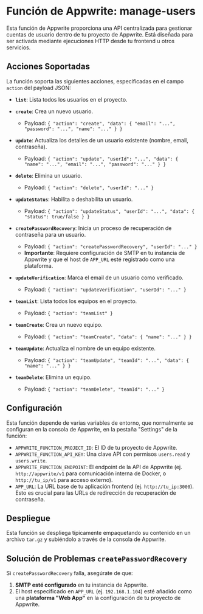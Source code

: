 # Función de Appwrite: manage-users

Esta función de Appwrite proporciona una API centralizada para gestionar cuentas de usuario dentro de tu proyecto de Appwrite. Está diseñada para ser activada mediante ejecuciones HTTP desde tu frontend u otros servicios.

## Acciones Soportadas

La función soporta las siguientes acciones, especificadas en el campo `action` del payload JSON:

-   **`list`**: Lista todos los usuarios en el proyecto.
-   **`create`**: Crea un nuevo usuario.
    -   Payload: `{ "action": "create", "data": { "email": "...", "password": "...", "name": "..." } }`
-   **`update`**: Actualiza los detalles de un usuario existente (nombre, email, contraseña).
    -   Payload: `{ "action": "update", "userId": "...", "data": { "name": "...", "email": "...", "password": "..." } }`
-   **`delete`**: Elimina un usuario.
    -   Payload: `{ "action": "delete", "userId": "..." }`
-   **`updateStatus`**: Habilita o deshabilita un usuario.
    -   Payload: `{ "action": "updateStatus", "userId": "...", "data": { "status": true/false } }`
-   **`createPasswordRecovery`**: Inicia un proceso de recuperación de contraseña para un usuario.
    -   Payload: `{ "action": "createPasswordRecovery", "userId": "..." }`
    -   **Importante**: Requiere configuración de SMTP en tu instancia de Appwrite y que el host de `APP_URL` esté registrado como una plataforma.
-   **`updateVerification`**: Marca el email de un usuario como verificado.
    -   Payload: `{ "action": "updateVerification", "userId": "..." }`

-   **`teamList`**: Lista todos los equipos en el proyecto.
    -   Payload: `{ "action": "teamList" }`
-   **`teamCreate`**: Crea un nuevo equipo.
    -   Payload: `{ "action": "teamCreate", "data": { "name": "..." } }`
-   **`teamUpdate`**: Actualiza el nombre de un equipo existente.
    -   Payload: `{ "action": "teamUpdate", "teamId": "...", "data": { "name": "..." } }`
-   **`teamDelete`**: Elimina un equipo.
    -   Payload: `{ "action": "teamDelete", "teamId": "..." }`

## Configuración

Esta función depende de varias variables de entorno, que normalmente se configuran en la consola de Appwrite, en la pestaña "Settings" de la función:

-   `APPWRITE_FUNCTION_PROJECT_ID`: El ID de tu proyecto de Appwrite.
-   `APPWRITE_FUNCTION_API_KEY`: Una clave API con permisos `users.read` y `users.write`.
-   `APPWRITE_FUNCTION_ENDPOINT`: El endpoint de la API de Appwrite (ej. `http://appwrite/v1` para comunicación interna de Docker, o `http://tu_ip/v1` para acceso externo).
-   `APP_URL`: La URL base de tu aplicación frontend (ej. `http://tu_ip:3000`). Esto es crucial para las URLs de redirección de recuperación de contraseña.

## Despliegue

Esta función se despliega típicamente empaquetando su contenido en un archivo `tar.gz` y subiéndolo a través de la consola de Appwrite.

## Solución de Problemas `createPasswordRecovery`

Si `createPasswordRecovery` falla, asegúrate de que:
1.  **SMTP esté configurado** en tu instancia de Appwrite.
2.  El host especificado en `APP_URL` (ej. `192.168.1.104`) esté añadido como una **plataforma "Web App"** en la configuración de tu proyecto de Appwrite.

